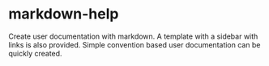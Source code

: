 markdown-help
=============

Create user documentation with markdown. A template with a sidebar with links is also provided. Simple convention based user documentation can be quickly created.
